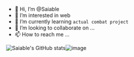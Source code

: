 - 👋 Hi, I’m @Saiable
- 👀 I’m interested in web
- 🌱 I’m currently learning `actual combat project`
- 💞️ I’m looking to collaborate on ...
- 📫 How to reach me ...

<!---
Saiable/Saiable is a ✨ special ✨ repository because its `README.md` (this file) appears on your GitHub profile.
You can click the Preview link to take a look at your changes.
--->

![Saiable's GitHub stats](https://github-readme-stats.vercel.app/api?username=Saiable)![image](https://user-images.githubusercontent.com/23411058/176605747-f28390bf-63e9-4aee-b4a7-4fb9d9188ef9.png)
